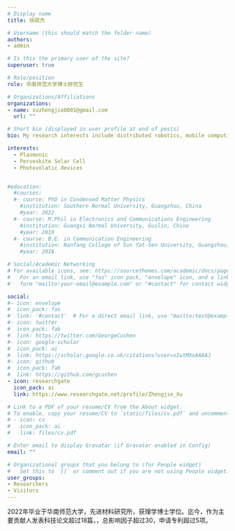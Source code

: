```yaml
---
# Display name
title: 徐政杰

# Username (this should match the folder name)
authors:
- admin

# Is this the primary user of the site?
superuser: true

# Role/position
role: 华南师范大学博士研究生

# Organizations/Affiliations
organizations:
- name: xuzhengjie0001@gmail.com
  url: ""

# Short bio (displayed in user profile at end of posts)
bio: My research interests include distributed robotics, mobile computing and programmable matter.

interests:
  - Plasmonic
  - Pervoskite Solar Cell
  - Photovolatic devices


#education:
  #courses:
  #- course: PhD in Condensed Matter Physics
    #institution: Southern Normal University, Guangzhou, China
    #year: 2022
  #- course: M.Phil in Electronics and Communications Engineering
    #institution: Guangxi Normal University, Guilin, China
    #year: 2019
  #- course: B.E. in Communication Engineering
    #institution: Nanfang College of Sun Yat-Sen University, Guangzhou, China
    #year: 2016

# Social/Academic Networking
# For available icons, see: https://sourcethemes.com/academic/docs/page-builder/#icons
#   For an email link, use "fas" icon pack, "envelope" icon, and a link in the
#   form "mailto:your-email@example.com" or "#contact" for contact widget.

social:
#- icon: envelope
#  icon_pack: fas
#  link: '#contact'  # For a direct email link, use "mailto:test@example.org".
#- icon: twitter
#  icon_pack: fab
#  link: https://twitter.com/GeorgeCushen
#- icon: google-scholar
#  icon_pack: ai
#  link: https://scholar.google.co.uk/citations?user=sIwtMXoAAAAJ
#- icon: github
#  icon_pack: fab
#  link: https://github.com/gcushen
- icon: researchgate
  icon_pack: ai
  link: https://www.researchgate.net/profile/Zhengjie_Xu

# Link to a PDF of your resume/CV from the About widget.
# To enable, copy your resume/CV to `static/files/cv.pdf` and uncomment the lines below.
# - icon: cv
#   icon_pack: ai
#   link: files/cv.pdf

# Enter email to display Gravatar (if Gravatar enabled in Config)
email: ""

# Organizational groups that you belong to (for People widget)
#   Set this to `[]` or comment out if you are not using People widget.
user_groups:
- Researchers
- Visitors
---
```



  2022年毕业于华南师范大学，先进材料研究所，获理学博士学位。迄今，作为主要贡献人发表科技论文超过18篇，，总影响因子超过30，申请专利超过5项。



